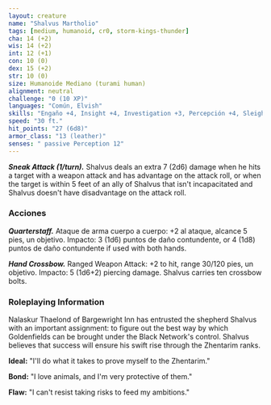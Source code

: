 ```yaml
---
layout: creature
name: "Shalvus Martholio"
tags: [medium, humanoid, cr0, storm-kings-thunder]
cha: 14 (+2)
wis: 14 (+2)
int: 12 (+1)
con: 10 (0)
dex: 15 (+2)
str: 10 (0)
size: Humanoide Mediano (turami human)
alignment: neutral
challenge: "0 (10 XP)"
languages: "Común, Elvish"
skills: "Engaño +4, Insight +4, Investigation +3, Percepción +4, Sleight of Hand +4, Sigilo +4"
speed: "30 ft."
hit_points: "27 (6d8)"
armor_class: "13 (leather)"
senses: " passive Perception 12"
---
```


***Sneak Attack (1/turn).*** Shalvus deals an extra 7 (2d6) damage when he hits a target with a weapon attack and has advantage on the attack roll, or when the target is within 5 feet of an ally of Shalvus that isn't incapacitated and Shalvus doesn't have disadvantage on the attack roll.

### Acciones

***Quarterstaff.*** Ataque de arma cuerpo a cuerpo: +2 al ataque, alcance 5 pies, un objetivo. Impacto: 3 (1d6) puntos de daño contundente, or 4 (1d8) puntos de daño contundente if used with both hands.

***Hand Crossbow.*** Ranged Weapon Attack: +2 to hit, range 30/120 pies, un objetivo. Impacto: 5 (1d6+2) piercing damage. Shalvus carries ten crossbow bolts.

### Roleplaying Information

Nalaskur Thaelond of Bargewright Inn has entrusted the shepherd Shalvus with an important assignment: to figure out the best way by which Goldenfields can be brought under the Black Network's control. Shalvus believes that success will ensure his swift rise through the Zhentarim ranks.

**Ideal:** "I'll do what it takes to prove myself to the Zhentarim."

**Bond:** "I love animals, and I'm very protective of them."

**Flaw:** "I can't resist taking risks to feed my ambitions."